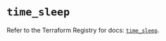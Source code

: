 # `time_sleep`

Refer to the Terraform Registry for docs: [`time_sleep`](https://registry.terraform.io/providers/hashicorp/time/0.13.0/docs/resources/sleep).
